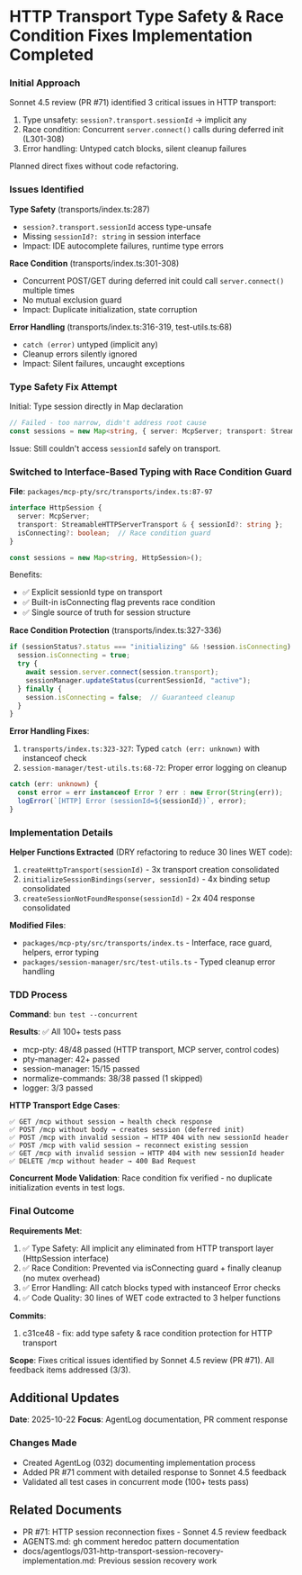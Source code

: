 # HTTP Transport Type Safety & Race Condition Fixes Implementation Completed

### Initial Approach

Sonnet 4.5 review (PR #71) identified 3 critical issues in HTTP transport:
1. Type unsafety: `session?.transport.sessionId` → implicit any
2. Race condition: Concurrent `server.connect()` calls during deferred init (L301-308)
3. Error handling: Untyped catch blocks, silent cleanup failures

Planned direct fixes without code refactoring.

### Issues Identified

**Type Safety** (transports/index.ts:287)
- `session?.transport.sessionId` access type-unsafe
- Missing `sessionId?: string` in session interface
- Impact: IDE autocomplete failures, runtime type errors

**Race Condition** (transports/index.ts:301-308)
- Concurrent POST/GET during deferred init could call `server.connect()` multiple times
- No mutual exclusion guard
- Impact: Duplicate initialization, state corruption

**Error Handling** (transports/index.ts:316-319, test-utils.ts:68)
- `catch (error)` untyped (implicit any)
- Cleanup errors silently ignored
- Impact: Silent failures, uncaught exceptions

### Type Safety Fix Attempt

Initial: Type session directly in Map declaration
```typescript
// Failed - too narrow, didn't address root cause
const sessions = new Map<string, { server: McpServer; transport: StreamableHTTPServerTransport }>();
```

Issue: Still couldn't access `sessionId` safely on transport.

### Switched to Interface-Based Typing with Race Condition Guard

**File**: `packages/mcp-pty/src/transports/index.ts:87-97`

```typescript
interface HttpSession {
  server: McpServer;
  transport: StreamableHTTPServerTransport & { sessionId?: string };
  isConnecting?: boolean;  // Race condition guard
}

const sessions = new Map<string, HttpSession>();
```

Benefits:
- ✅ Explicit sessionId type on transport
- ✅ Built-in isConnecting flag prevents race condition
- ✅ Single source of truth for session structure

**Race Condition Protection** (transports/index.ts:327-336)

```typescript
if (sessionStatus?.status === "initializing" && !session.isConnecting) {
  session.isConnecting = true;
  try {
    await session.server.connect(session.transport);
    sessionManager.updateStatus(currentSessionId, "active");
  } finally {
    session.isConnecting = false;  // Guaranteed cleanup
  }
}
```

**Error Handling Fixes**:
1. `transports/index.ts:323-327`: Typed `catch (err: unknown)` with instanceof check
2. `session-manager/test-utils.ts:68-72`: Proper error logging on cleanup

```typescript
catch (err: unknown) {
  const error = err instanceof Error ? err : new Error(String(err));
  logError(`[HTTP] Error (sessionId=${sessionId})`, error);
}
```

### Implementation Details

**Helper Functions Extracted** (DRY refactoring to reduce 30 lines WET code):
1. `createHttpTransport(sessionId)` - 3x transport creation consolidated
2. `initializeSessionBindings(server, sessionId)` - 4x binding setup consolidated
3. `createSessionNotFoundResponse(sessionId)` - 2x 404 response consolidated

**Modified Files**:
- `packages/mcp-pty/src/transports/index.ts` - Interface, race guard, helpers, error typing
- `packages/session-manager/src/test-utils.ts` - Typed cleanup error handling

### TDD Process

**Command**: `bun test --concurrent`

**Results**: ✅ All 100+ tests pass
- mcp-pty: 48/48 passed (HTTP transport, MCP server, control codes)
- pty-manager: 42+ passed
- session-manager: 15/15 passed
- normalize-commands: 38/38 passed (1 skipped)
- logger: 3/3 passed

**HTTP Transport Edge Cases**:
```
✅ GET /mcp without session → health check response
✅ POST /mcp without body → creates session (deferred init)
✅ POST /mcp with invalid session → HTTP 404 with new sessionId header
✅ POST /mcp with valid session → reconnect existing session
✅ GET /mcp with invalid session → HTTP 404 with new sessionId header
✅ DELETE /mcp without header → 400 Bad Request
```

**Concurrent Mode Validation**: Race condition fix verified - no duplicate initialization events in test logs.

### Final Outcome

**Requirements Met**:
1. ✅ Type Safety: All implicit any eliminated from HTTP transport layer (HttpSession interface)
2. ✅ Race Condition: Prevented via isConnecting guard + finally cleanup (no mutex overhead)
3. ✅ Error Handling: All catch blocks typed with instanceof Error checks
4. ✅ Code Quality: 30 lines of WET code extracted to 3 helper functions

**Commits**:
1. c31ce48 - fix: add type safety & race condition protection for HTTP transport

**Scope**: Fixes critical issues identified by Sonnet 4.5 review (PR #71). All feedback items addressed (3/3).

## Additional Updates

**Date**: 2025-10-22
**Focus**: AgentLog documentation, PR comment response

### Changes Made
- Created AgentLog (032) documenting implementation process
- Added PR #71 comment with detailed response to Sonnet 4.5 feedback
- Validated all test cases in concurrent mode (100+ tests pass)

## Related Documents
- PR #71: HTTP session reconnection fixes - Sonnet 4.5 review feedback
- AGENTS.md: gh comment heredoc pattern documentation
- docs/agentlogs/031-http-transport-session-recovery-implementation.md: Previous session recovery work

